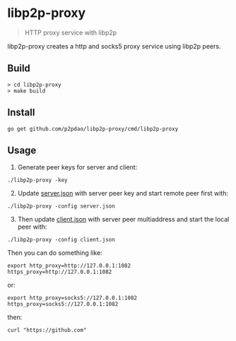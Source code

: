 # libp2p-proxy
> HTTP proxy service with libp2p

libp2p-proxy creates a http and socks5 proxy service using libp2p peers.

## Build

```
> cd libp2p-proxy
> make build
```
## Install

```
go get github.com/p2pdao/libp2p-proxy/cmd/libp2p-proxy
```

## Usage

1. Generate peer keys for server and client:
```
./libp2p-proxy -key
```

2. Update [server.json](https://github.com/p2pdao/libp2p-proxy/blob/main/config/sample_server.json) with server peer key and start remote peer first with:
```
./libp2p-proxy -config server.json
```

3. Then update [client.json](https://github.com/p2pdao/libp2p-proxy/blob/main/config/sample_client.json) with server peer multiaddress and start the local peer with:
```
./libp2p-proxy -config client.json
```

Then you can do something like:
```
export http_proxy=http://127.0.0.1:1082 https_proxy=http://127.0.0.1:1082
```

or:
```
export http_proxy=socks5://127.0.0.1:1082 https_proxy=socks5://127.0.0.1:1082
```

then:
```
curl "https://github.com"
```
